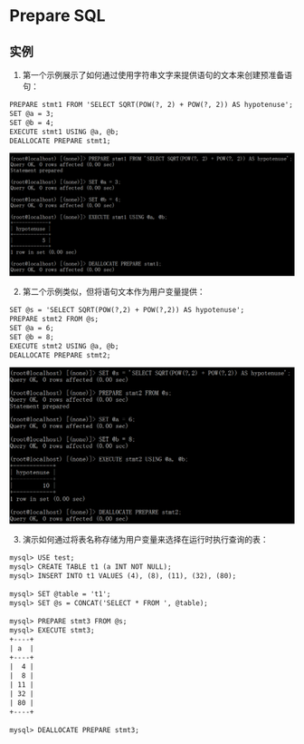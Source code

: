 # Prepare SQL



## 实例

1. 第一个示例展示了如何通过使用字符串文字来提供语句的文本来创建预准备语句：

```mysql
PREPARE stmt1 FROM 'SELECT SQRT(POW(?, 2) + POW(?, 2)) AS hypotenuse';
SET @a = 3;
SET @b = 4;
EXECUTE stmt1 USING @a, @b;
DEALLOCATE PREPARE stmt1;
```

![](./img/Prepare_SQL_01.png)

2. 第二个示例类似，但将语句文本作为用户变量提供：

```mysql
SET @s = 'SELECT SQRT(POW(?,2) + POW(?,2)) AS hypotenuse';
PREPARE stmt2 FROM @s;
SET @a = 6;
SET @b = 8;
EXECUTE stmt2 USING @a, @b;
DEALLOCATE PREPARE stmt2;
```

![](./img/Prepare_SQL_02.png)

3. 演示如何通过将表名称存储为用户变量来选择在运行时执行查询的表：

```mysql
mysql> USE test;
mysql> CREATE TABLE t1 (a INT NOT NULL);
mysql> INSERT INTO t1 VALUES (4), (8), (11), (32), (80);

mysql> SET @table = 't1';
mysql> SET @s = CONCAT('SELECT * FROM ', @table);

mysql> PREPARE stmt3 FROM @s;
mysql> EXECUTE stmt3;
+----+
| a  |
+----+
|  4 |
|  8 |
| 11 |
| 32 |
| 80 |
+----+

mysql> DEALLOCATE PREPARE stmt3;
```

